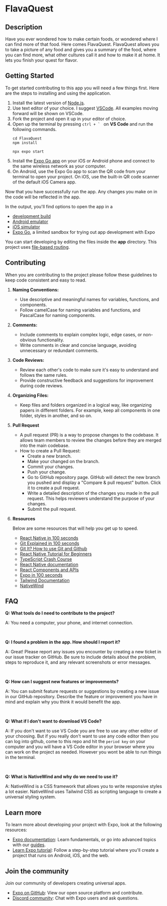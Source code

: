 # FlavaQuest

## Description
Have you ever wondered how to make certain foods, or wondered where I can find more of that food. Here comes FlavaQuest. FlavaQuest allows you to take a picture of any food and gives you a summary of the food, where you can find more, what other cultures call it and how to make it at home. It lets you finish your quest for flavor.

## Getting Started
To get started contributing to this app you will need a few things first. Here are the steps to installing and using the application.

1. Install the latest version of [Node.js](https://nodejs.org/en).
1. Use text editor of your choice. I suggest [VSCode](https://code.visualstudio.com/). All examples moving forward will be shown on VSCode.
1. Fork the project and open it up in your editor of choice.
1. Open up the terminal by pressing ``ctrl + ` `` on **VS Code** and run the following commands.
    ```
    cd FlavaQuest
    npm install
    
    npx expo start
    ```
1. Install the [Expo Go app](https://expo.dev/go) on your iOS or Android phone and connect to the same wireless network as your computer.
1.  On Android, use the Expo Go app to scan the QR code from your terminal to open your project. On iOS, use the built-in QR code scanner of the default iOS Camera app.

Now that you have successfully run the app. Any changes you make on in the code will be reflected in the app.

In the output, you'll find options to open the app in a

- [development build](https://docs.expo.dev/develop/development-builds/introduction/)
- [Android emulator](https://docs.expo.dev/workflow/android-studio-emulator/)
- [iOS simulator](https://docs.expo.dev/workflow/ios-simulator/)
- [Expo Go](https://expo.dev/go), a limited sandbox for trying out app development with Expo

You can start developing by editing the files inside the **app** directory. This project uses [file-based routing](https://docs.expo.dev/router/introduction).


## Contributing 
When you are contributing to the project please follow these guidelines to keep code consistent and easy to read.

1. **Naming Conventions:**
    * Use descriptive and meaningful names for variables, functions, and components.
    * Follow camelCase for naming variables and functions, and PascalCase for naming components.

2. **Comments:**
    * Include comments to explain complex logic, edge cases, or non-obvious functionality.
    * Write comments in clear and concise language, avoiding unnecessary or redundant comments.

3. **Code Reviews:**
    * Review each other's code to make sure it's easy to understand and follows the same rules. 
    * Provide constructive feedback and suggestions for improvement during code reviews.

4. **Organizing Files:**
    * Keep files and folders organized in a logical way, like organizing papers in different folders. For example, keep all components in one folder, styles in another, and so on.

5. **Pull Request**
    * A pull request (PR) is a way to propose changes to the codebase. It allows team members to review the changes before they are merged into the main codebase.
    * How to create a Pull Request:
        * Create a new branch.
        * Make your changed on the branch.
        * Commit your changes.
        * Push your change.
        * Go to GitHub repository page. GitHub will detect the new branch you pushed and display a "Compare & pull request" button. Click it to create a pull request.
        * Write a detailed description of the changes you made in the pull request. This helps reviewers understand the purpose of your changes.
        * Submit the pull request.

6. **Resources**

    Below are some resources that will help you get up to speed.
    * [React Native in 100 seconds](https://www.youtube.com/watch?v=gvkqT_Uoahw)
    * [Git Explained in 100 seconds](https://www.youtube.com/watch?v=hwP7WQkmECE)
    * [Git It? How to use Git and Github](https://www.youtube.com/watch?v=HkdAHXoRtos)
    * [React Native Tutorial for Beginners](https://www.youtube.com/playlist?list=PLC3y8-rFHvwhiQJD1di4eRVN30WWCXkg1)
    * [TypeScript Crash Course](https://www.youtube.com/playlist?list=PL4cUxeGkcC9gNhFQgS4edYLqP7LkZcFMN)
    * [React Native documentation](https://reactnative.dev/docs/getting-started)
    * [React Components and APIs](https://reactnative.dev/docs/components-and-apis)
    * [Expo in 100 seconds](https://www.youtube.com/watch?v=vFW_TxKLyrE)
    * [Tailwind Documentation](https://tailwindcss.com/docs/installation)
    * [NativeWind](https://www.nativewind.dev/overview/)


## FAQ
**Q: What tools do I need to contribute to the project?**

A: You need a computer, your phone, and internet connection.

<br>


**Q: I found a problem in the app. How should I report it?**

A: Great! Please report any issues you encounter by creating a new ticket in our issue tracker on GitHub. Be sure to include details about the problem, steps to reproduce it, and any relevant screenshots or error messages.

<br>

**Q: How can I suggest new features or improvements?**

A: You can submit feature requests or suggestions by creating a new issue in our GitHub repository. Describe the feature or improvement you have in mind and explain why you think it would benefit the app.

<br>

**Q: What if I don't want to download VS Code?** 

A: If you don't want to use VS Code you are free to use any other editor of your choosing. But if you really don't want to use any code editor then you can log into github, come to this repo and hit the `period key` on your computer and you will have a VS Code editor in your browser where you can work on the project as needed. However you wont be able to run things in the terminal.

<br>

**Q: What is NativeWind and why do we need to use it?**

A: NativeWind is a CSS framework that allows you to write responsive styles a lot easier. NativeWind uses Tailwind CSS as scripting language to create a universal styling system.


## Learn more

To learn more about developing your project with Expo, look at the following resources:

- [Expo documentation](https://docs.expo.dev/): Learn fundamentals, or go into advanced topics with our [guides](https://docs.expo.dev/guides).
- [Learn Expo tutorial](https://docs.expo.dev/tutorial/introduction/): Follow a step-by-step tutorial where you'll create a project that runs on Android, iOS, and the web.

## Join the community

Join our community of developers creating universal apps.

- [Expo on GitHub](https://github.com/expo/expo): View our open source platform and contribute.
- [Discord community](https://chat.expo.dev): Chat with Expo users and ask questions.
